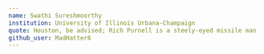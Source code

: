 ```yaml
---
name: Swathi Sureshmoorthy
institution: University of Illinois Urbana-Champaign
quote: Houston, be advised; Rich Purnell is a steely-eyed missile man
github_user: MadHatter6
---
```

